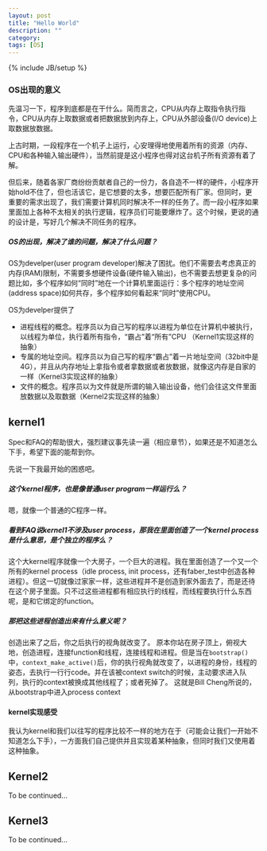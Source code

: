 ```yaml
---
layout: post
title: "Hello World"
description: ""
category: 
tags: [OS]
---
```

{% include JB/setup %}
### OS出现的意义
先温习一下，程序到底都是在干什么。简而言之，CPU从内存上取指令执行指令，CPU从内存上取数据或者把数据放到内存上，CPU从外部设备(I/O device)上取数据放数据。

上古时期，一段程序在一个机子上运行，心安理得地使用着所有的资源（内存、CPU和各种输入输出硬件），当然前提是这小程序也得对这台机子所有资源有着了解。

但后来，随着各家厂商纷纷贡献者自己的一份力，各自造不一样的硬件，小程序开始hold不住了，但也活该它，是它想要的太多，想要匹配所有厂家。但同时，更重要的需求出现了，我们需要计算机同时解决不一样的任务了。而一段小程序如果里面加上各种不太相关的执行逻辑，程序员们可能要爆炸了。这个时候，更说的通的设计是，写好几个解决不同任务的程序。

##### OS的出现，解决了谁的问题，解决了什么问题？

OS为develper(user program developer)解决了困扰。他们不需要去考虑真正的内存(RAM)限制，不需要多想硬件设备(硬件输入输出)，也不需要去想更复杂的问题比如，多个程序如何“同时”地在一个计算机里面运行：多个程序的地址空间(address space)如何共存，多个程序如何看起来“同时”使用CPU。

OS为develper提供了
- 进程线程的概念。程序员以为自己写的程序以进程为单位在计算机中被执行，以线程为单位，执行着所有指令，“霸占”着“所有”CPU （Kernel1实现这样的抽象）
- 专属的地址空间。程序员以为自己写的程序“霸占”着一片地址空间（32bit中是4G），并且从内存地址上拿指令或者拿数据或者放数据，就像这内存是自家的一样（Kernel3实现这样的抽象）
- 文件的概念。程序员以为文件就是所谓的输入输出设备，他们会往这文件里面放数据以及取数据（Kernel2实现这样的抽象）



## kernel1

Spec和FAQ的帮助很大，强烈建议事先读一遍（相应章节），如果还是不知道怎么下手，希望下面的能帮到你。

先说一下我最开始的困惑吧。

##### 这个kernel程序，也是像普通user program一样运行么？
嗯，就像一个普通的C程序一样。
##### 看到FAQ说kernel1不涉及user process，那我在里面创造了一个kernel process是什么意思，是个独立的程序么？
这个大kernel程序就像一个大房子，一个巨大的进程。我在里面创造了一个又一个所有的kernel process（idle process, init process，还有faber_test中创造各种进程）。但这一切就像过家家一样，这些进程并不是创造到家外面去了，而是还待在这个房子里面。只不过这些进程都有相应执行的线程，而线程要执行什么东西呢，是和它绑定的function。
##### 那把这些进程创造出来有什么意义呢？
创造出来了之后，你之后执行的视角就改变了。
原本你站在房子顶上，俯视大地，创造进程，连接function和线程，连接线程和进程。但是当在`bootstrap()`中，`context_make_active()`后，你的执行视角就改变了，以进程的身份，线程的姿态，去执行一行行code。并在该被context switch的时候，主动要求进入队列，执行的context被换成其他线程了；或者死掉了。
这就是Bill Cheng所说的，从bootstrap中进入process context


#### kernel实现感受

我认为kernel和我们以往写的程序比较不一样的地方在于（可能会让我们一开始不知道怎么下手），一方面我们自己提供并且实现着某种抽象，但同时我们又使用着这种抽象。


## Kernel2
To be continued...
## Kernel3
To be continued...